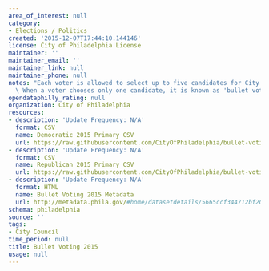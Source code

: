```yaml
---
area_of_interest: null
category:
- Elections / Politics
created: '2015-12-07T17:44:10.144146'
license: City of Philadelphia License
maintainer: ''
maintainer_email: ''
maintainer_link: null
maintainer_phone: null
notes: "Each voter is allowed to select up to five candidates for City Council At-Large.\
  \ When a voter chooses only one candidate, it is known as 'bullet voting'."
opendataphilly_rating: null
organization: City of Philadelphia
resources:
- description: 'Update Frequency: N/A'
  format: CSV
  name: Democratic 2015 Primary CSV
  url: https://raw.githubusercontent.com/CityOfPhiladelphia/bullet-voting/gh-pages/data/Democratic%20Bullet%20Voting.csv
- description: 'Update Frequency: N/A'
  format: CSV
  name: Republican 2015 Primary CSV
  url: https://raw.githubusercontent.com/CityOfPhiladelphia/bullet-voting/gh-pages/data/Republican%20Bullet%20Voting.csv
- description: 'Update Frequency: N/A'
  format: HTML
  name: Bullet Voting 2015 Metadata
  url: http://metadata.phila.gov/#home/datasetdetails/5665ccf344712bf204624362/
schema: philadelphia
source: ''
tags: 
- City Council
time_period: null
title: Bullet Voting 2015
usage: null
---
```

